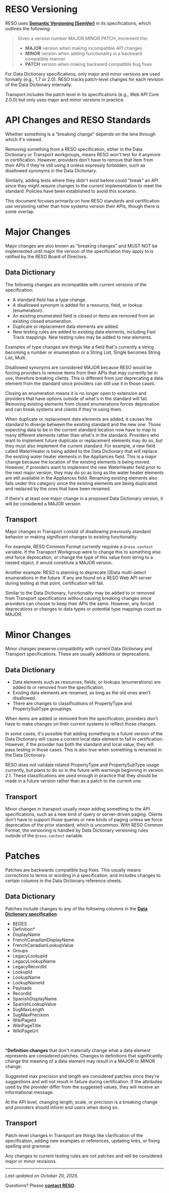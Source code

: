 # RESO Versioning
RESO uses [**Semantic Versioning (SemVer)**](https://semver.org/) in its specifications, which outlines the following:

> Given a version number MAJOR.MINOR.PATCH, increment the:
>   * **MAJOR** version when making incompatible API changes
>   * **MINOR** version when adding functionality in a backward compatible manner
>   * **PATCH** version when making backward compatible bug fixes

For Data Dictionary specifications, only major and minor versions are used formally (e.g., 1.7 or 2.0). RESO tracks patch-level changes for each revision of the Data Dictionary internally.

Transport includes the patch level in its specifications (e.g., Web API Core 2.0.0) but only uses major and minor versions in practice.

# API Changes and RESO Standards
Whether something is a "breaking change" depends on the lens through which it's viewed.

Removing something from a RESO specification, either in the Data Dictionary or Transport workgroups, means RESO won't test for it anymore in certification. However, providers don't have to remove that item from their APIs if they're still using it unless expressly forbidden, such as disallowed synonyms in the Data Dictionary. 

Similarly, adding tests where they didn't exist before could "break" an API since they might require changes to the current implementation to meet the standard. Policies have been established to avoid this scenario. 

This document focuses primarily on how RESO standards and certification use versioning rather than how systems version their APIs, though there is some overlap. 

# Major Changes
Major changes are also known as "breaking changes" and MUST NOT be implemented until major the version of the specification they apply to is ratified by the RESO Board of Directors. 

## Data Dictionary
The following changes are incompatible with current versions of the specification:
* A standard field has a type change.
* A disallowed synonym is added for a resource, field, or lookup (enumeration).
* An existing enumerated field is closed or items are removed from an existing closed enumeration.
* Duplicate or replacement data elements are added. 
* New testing rules are added to existing data elements, including Fast Track mappings. New testing rules may be added to new elements. 

Examples of type changes are things like a field that's currently a string becoming a number or enumeration or a String List, Single becomes String List, Multi. 

Disallowed synonyms are considered MAJOR because RESO would be forcing providers to remove items from their APIs that may currently be in use, therefore breaking clients. This is different from just deprecating a data element from the standard since providers can still use it in those cases. 

Closing an enumeration means it is no longer open to extension and providers that have options outside of what's in the standard will fail. Removing existing elements from closed enumerations forces deprecation and can break systems and clients if they're using them. 

When duplicate or replacement data elements are added, it causes the standard to diverge between the existing standard and the new one. Those expecting data to be in the current standard location now have to map to many different elements rather than what's in the standard. Providers who want to implement future duplicate or replacement elements may do so, but they must also implement the current standard. For example, a new field called WaterHeater is being added to the Data Dictionary that will replace the existing water heater elements in the Appliances field. This is a major change because the location of the existing elements is being moved. However, if providers want to implement the new WaterHeater field prior to the next major version, they may do so as long as the water heater elements are still available in the Appliances field. Renaming existing elements also falls under this category since the existing elements are being duplicated and replaced by the ones that have been renamed. 

If there's at least one major change in a proposed Data Dictionary version, it will be considered a MAJOR version.

## Transport
Major changes in Transport consist of disallowing previously standard behavior or making significant changes to existing functionality.

For example, RESO Common Format currently requires a `@reso.context` variable. If the Transport Workgroup were to change this to something else _and_ force deprecation, or change the type of this value from string to a nested object, it would constitute a MAJOR version. 

Another example: RESO is planning to deprecate OData multi-select enumerations in the future. If any are found on a RESO Web API server during testing at that point, certification will fail.

Similar to the Data Dictionary, functionality may be added to or removed from Transport specifications without causing breaking changes since providers can choose to keep their APIs the same. However, any forced deprecations or changes to data types or potential type mappings count as MAJOR.

# Minor Changes
Minor changes preserve compatibility with current Data Dictionary and Transport specifications. These are usually additions or deprecations.

## Data Dictionary
* Data elements such as resources, fields, or lookups (enumerations) are added to or removed from the specification.
* Existing data elements are renamed, as long as the old ones aren't disallowed.
* There are changes to classifications of PropertyType and PropertySubType groupings.

When items are added or removed from the specification, providers don't have to make changes on their current systems to reflect those changes.

In some cases, it's possible that adding something to a future version of the Data Dictionary will cause a current local data element to fail in certification. However, if the provider has both the standard and local value, they will pass testing in those cases. This is also true when something is renamed in the Data Dictionary.

RESO does not validate related PropertyType and PropertySubType usage currently, but plans to do so in the future with warnings beginning in version 2.1. These classifications are used enough in practice that they should be made in a future version rather than as a patch to the current one.

## Transport
Minor changes in transport usually mean adding something to the API specifications, such as a new kind of query or server-driven paging. Clients don't have to support those queries or new kinds of paging unless we force deprecation of the prior standard, which is uncommon. With RESO Common Format, the versioning is handled by Data Dictionary versioning rules outside of the `@reso.context` variable.

# Patches
Patches are backwards compatible bug fixes. This usually means corrections to terms or wording in a specification, and includes changes to certain columns in the Data Dictionary reference sheets.

## Data Dictionary
Patches include changes to any of the following columns in the [**Data Dictionary specification**](https://docs.google.com/spreadsheets/d/1eOB4Nv3wrAayB1av7n2AWPBRWDeB-UkiDa8h8cdsIEI/edit?gid=1912290910#gid=1912290910):

* BEDES
* Definition\*
* DisplayName
* FrenchCanadianDisplayName
* FrenchCanadianLookupValue
* Groups
* LegacyLookupId
* LegacyLookupName
* LegacyRecordId
* LookupId
* LookupName
* LookupNameId
* Payloads
* RecordId
* SpanishDisplayName
* SpanishLookupValue
* SugMaxLength
* SugMaxPrecision
* WikiPageId
* WikiPageTitle
* WikiPageUrl

<br />

\***Definition changes** that don't materially change what a data element represents are considered patches. Changes to definitions that significantly change the meaning of a data element may result in a MAJOR or MINOR change.

Suggested max precision and length are considered patches since they're suggestions and will not result in failure during certification. If the attributes used by the provider differ from the suggested values, they will receive an informational message. 

At the API level, changing length, scale, or precision is a breaking change and providers should inform end users when doing so. 

## Transport
Patch-level changes in Transport are things like clarification of the specification, adding new examples or references, updating links, or fixing spelling and grammar.

Any changes to current testing rules are not patches and will be considered major or minor revisions.

---

_Last updated on October 20, 2025._

Questions? Please [**contact RESO**](mailto:transport@reso.org).

